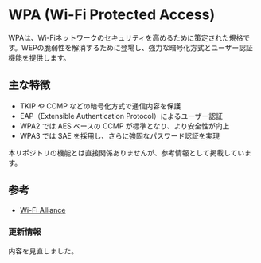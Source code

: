 # WPA (Wi-Fi Protected Access)

WPAは、Wi-Fiネットワークのセキュリティを高めるために策定された規格です。WEPの脆弱性を解消するために登場し、強力な暗号化方式とユーザー認証機能を提供します。

## 主な特徴
- TKIP や CCMP などの暗号化方式で通信内容を保護
- EAP（Extensible Authentication Protocol）によるユーザー認証
- WPA2 では AES ベースの CCMP が標準となり、より安全性が向上
- WPA3 では SAE を採用し、さらに強固なパスワード認証を実現

本リポジトリの機能とは直接関係ありませんが、参考情報として掲載しています。

## 参考
- [Wi-Fi Alliance](https://www.wi-fi.org/)

### 更新情報
内容を見直しました。
